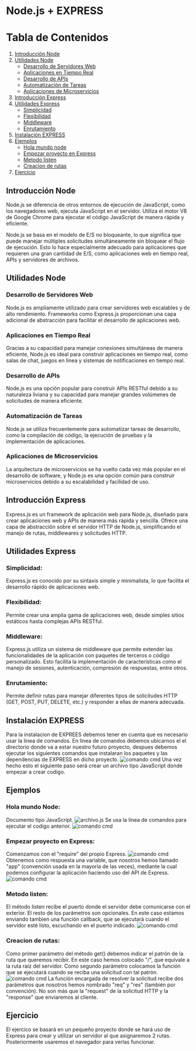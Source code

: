 # Node.js + EXPRESS

# Tabla de Contenidos

1. [Introducción Node](#introducción-node)
2. [Utilidades Node](#utilidades-node)
    - [Desarrollo de Servidores Web](#desarrollo-de-servidores-web)
    - [Aplicaciones en Tiempo Real](#aplicaciones-en-tiempo-real)
    - [Desarrollo de APIs](#desarrollo-de-apis)
    - [Automatización de Tareas](#automatización-de-tareas)
    - [Aplicaciones de Microservicios](#aplicaciones-de-microservicios)
3. [Introducción Express](#introducción-express)
4. [Utilidades Express](#utilidades-express)
    - [Simplicidad](#simplicidad)
    - [Flexibilidad](#flexibilidad)
    - [Middleware](#middleware)
    - [Enrutamiento](#enrutamiento)
5. [Instalación EXPRESS](#instalación-express)
5. [Ejemplos](#ejemplos)
    - [Hola mundo node](#hola-mundo-node)
    - [Empezar proyecto en Express](#empezar-proyecto-en-express)
    - [Metodo listen](#metodo-listen)
    - [Creacion de rutas](#creacion-de-rutas)
6. [Ejercicio](#ejercicio)

## Introducción Node

Node.js se diferencia de otros entornos de ejecución de JavaScript, como los navegadores web, ejecuta JavaScript en el servidor. Utiliza el motor V8 de Google Chrome para ejecutar el código JavaScript de manera rápida y eficiente.

Node.js se basa en el modelo de E/S no bloqueante, lo que significa que puede manejar múltiples solicitudes simultáneamente sin bloquear el flujo de ejecución. Esto lo hace especialmente adecuado para aplicaciones que requieren una gran cantidad de E/S, como aplicaciones web en tiempo real, APIs y servidores de archivos.

## Utilidades Node

### Desarrollo de Servidores Web
Node.js es ampliamente utilizado para crear servidores web escalables y de alto rendimiento. Frameworks como Express.js proporcionan una capa adicional de abstracción para facilitar el desarrollo de aplicaciones web.

### Aplicaciones en Tiempo Real
Gracias a su capacidad para manejar conexiones simultáneas de manera eficiente, Node.js es ideal para construir aplicaciones en tiempo real, como salas de chat, juegos en línea y sistemas de notificaciones en tiempo real.

### Desarrollo de APIs
Node.js es una opción popular para construir APIs RESTful debido a su naturaleza liviana y su capacidad para manejar grandes volúmenes de solicitudes de manera eficiente.

### Automatización de Tareas
Node.js se utiliza frecuentemente para automatizar tareas de desarrollo, como la compilación de código, la ejecución de pruebas y la implementación de aplicaciones.

### Aplicaciones de Microservicios
La arquitectura de microservicios se ha vuelto cada vez más popular en el desarrollo de software, y Node.js es una opción común para construir microservicios debido a su escalabilidad y facilidad de uso.

## Introducción Express

Express.js es un framework de aplicación web para Node.js, diseñado para crear aplicaciones web y APIs de manera más rápida y sencilla. Ofrece una capa de abstracción sobre el servidor HTTP de Node.js, simplificando el manejo de rutas, middlewares y solicitudes HTTP.

## Utilidades Express

### Simplicidad:
Express.js es conocido por su sintaxis simple y minimalista, lo que facilita el desarrollo rápido de aplicaciones web.

### Flexibilidad:
Permite crear una amplia gama de aplicaciones web, desde simples sitios estáticos hasta complejas APIs RESTful.

### Middleware: 
Express.js utiliza un sistema de middleware que permite extender las funcionalidades de la aplicación con paquetes de terceros o código personalizado. Esto facilita la implementación de características como el manejo de sesiones, autenticación, compresión de respuestas, entre otros.

### Enrutamiento: 
Permite definir rutas para manejar diferentes tipos de solicitudes HTTP (GET, POST, PUT, DELETE, etc.) y responder a ellas de manera adecuada.

## Instalación EXPRESS
Para la instalacion de EXPREES debemos tener en cuenta que es necesario usar la linea de comandos.
En linea de comandos debemos ubicarnos el el directorio donde va a estar nuestro futuro proyecto, despues debemos ejecutar los siguientes comandos que instalaran los paquetes y las dependencias de EXPRESS en dicho proyecto.
![comando cmd](img/express5.png)
Una vez hecho esto el siguiente paso será crear un archivo tipo JavaScript donde empezar a crear codigo.

## Ejemplos

### Hola mundo Node:
Documento tipo JavaScript.
![archivo.js](img/holaMundo.png)
Se usa la linea de comandos para ejecutar el codigo anterior.
![comando cmd](img/holaMundoCMD.png)

### Empezar proyecto en Express:
Comenzamos con el "require" del propio Express.
![comando cmd](img/express1.png)
Obtenemos como respuesta una variable, que nosotros hemos llamado "app" (convención usada en la mayoría de las veces), mediante la cual podemos configurar la aplicación haciendo uso del API de Express.
![comando cmd](img/express2.png)

### Metodo listen:
El método listen recibe el puerto donde el servidor debe comunicarse con el exterior. El resto de los parámetros son opcionales. En este caso estamos enviando tambien una función callback, que se ejecutará cuando el servidor esté listo, escuchando en el puerto indicado.
![comando cmd](img/express3.png)

### Creacion de rutas:
Como primer parámetro del método get() debemos indicar el patrón de la ruta que queremos recibir. En este caso hemos colocado "/", que equivale a la ruta raíz del servidor. Como segundo parámetro colocamos la función que se ejecutará cuando se reciba una solicitud con tal patrón.
![comando cmd](img/express4.png)
La función encargada de resolver la solicitud recibe dos parámetros que nosotros hemos nombrado "req" y "res" (también por convención). No son más que la "request" de la solicitud HTTP y la "response" que enviaremos al cliente.

## Ejercicio
El ejercico se basará en un pequeño proyecto donde se hará uso de Express para crear y utilizar un servidor al que asignaremos 2 rutas. Posteriormente usaremos el navegador para verlas funcionar.